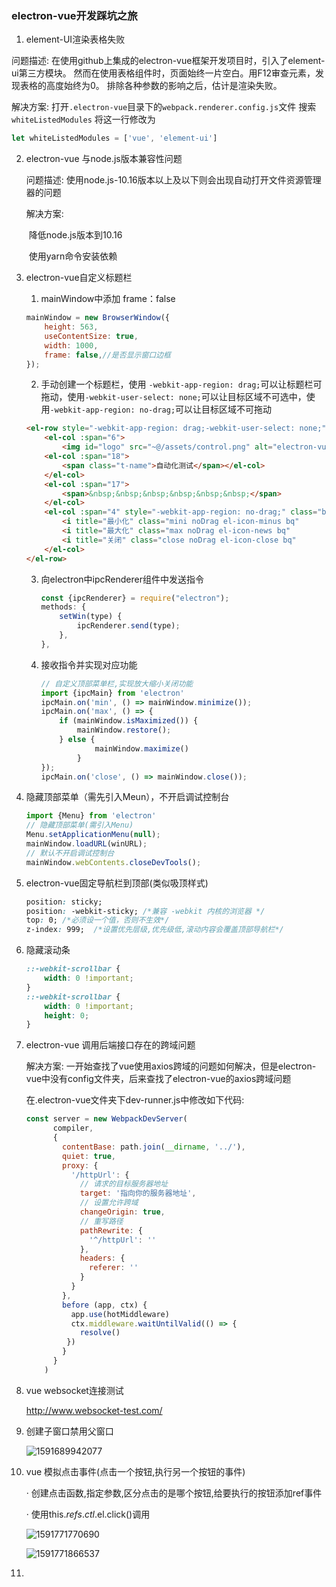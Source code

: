 ### electron-vue开发踩坑之旅

1.  element-UI渲染表格失败

问题描述: 在使用github上集成的electron-vue框架开发项目时，引入了element-ui第三方模块。
然而在使用表格组件时，页面始终一片空白。用F12审查元素，发现表格的高度始终为0。
排除各种参数的影响之后，估计是渲染失败。

解决方案: 
    打开`.electron-vue`目录下的`webpack.renderer.config.js`文件
    搜索`whiteListedModules`
    将这一行修改为   

```JavaScript
let whiteListedModules = ['vue', 'element-ui']
```

2. electron-vue 与node.js版本兼容性问题

   问题描述: 使用node.js-10.16版本以上及以下则会出现自动打开文件资源管理器的问题

   解决方案:

   ​	降低node.js版本到10.16

   ​	使用yarn命令安装依赖

3. electron-vue自定义标题栏

   1. mainWindow中添加 frame：false

   ```js
   mainWindow = new BrowserWindow({    
       height: 563,
       useContentSize: true,
       width: 1000,
       frame: false,//是否显示窗口边框
   });
   ```

   2. 手动创建一个标题栏，使用 `-webkit-app-region: drag;`可以让标题栏可拖动，使用`-webkit-user-select: none;`可以让目标区域不可选中，使用`-webkit-app-region: no-drag;`可以让目标区域不可拖动

   ```html
   <el-row style="-webkit-app-region: drag;-webkit-user-select: none;">    	<el-col :span="3" style="-webkit-app-region: no-drag;">        
       <el-col :span="6">
           <img id="logo" src="~@/assets/control.png" alt="electron-vue">		</el-col>        
       <el-col :span="18">
           <span class="t-name">自动化测试</span></el-col>
       </el-col>    
       <el-col :span="17">
           <span>&nbsp;&nbsp;&nbsp;&nbsp;&nbsp;&nbsp;</span>
       </el-col>
       <el-col :span="4" style="-webkit-app-region: no-drag;" class="btn-			option">
           <i title="最小化" class="mini noDrag el-icon-minus bq" 					@click="setWin('min')"></i>
           <i title="最大化" class="max noDrag el-icon-news bq" 						@click="setWin('max')"></i>
           <i title="关闭" class="close noDrag el-icon-close bq" 					@click="setWin('close')"></i>
       </el-col>
   </el-row>
   ```

   3. 向electron中ipcRenderer组件中发送指令

      ```javascript
      const {ipcRenderer} = require("electron");
      methods: {
          setWin(type) {
              ipcRenderer.send(type);
          },
      },
      ```

   4. 接收指令并实现对应功能

      ```js
      // 自定义顶部菜单栏,实现放大缩小关闭功能
      import {ipcMain} from 'electron'
      ipcMain.on('min', () => mainWindow.minimize());
      ipcMain.on('max', () => {    
          if (mainWindow.isMaximized()) {        
              mainWindow.restore();    
          } else {        
                  mainWindow.maximize()    
              }
      });
      ipcMain.on('close', () => mainWindow.close());
      ```

4. 隐藏顶部菜单（需先引入Meun），不开启调试控制台

   ```js
   import {Menu} from 'electron'
   // 隐藏顶部菜单(需引入Menu)
   Menu.setApplicationMenu(null);
   mainWindow.loadURL(winURL);
   // 默认不开启调试控制台
   mainWindow.webContents.closeDevTools();
   ```
   
5. electron-vue固定导航栏到顶部(类似吸顶样式)

   ```css
   position: sticky;
   position: -webkit-sticky; /*兼容 -webkit 内核的浏览器 */
   top: 0; /*必须设一个值，否则不生效*/
   z-index: 999;  /*设置优先层级,优先级低,滚动内容会覆盖顶部导航栏*/
   ```

6. 隐藏滚动条

   ```css
   ::-webkit-scrollbar {    
       width: 0 !important;
   }
   ::-webkit-scrollbar {    
       width: 0 !important;
       height: 0;
   }
   ```

7. electron-vue 调用后端接口存在的跨域问题

   解决方案: 一开始查找了vue使用axios跨域的问题如何解决，但是electron-vue中没有config文件夹，后来查找了electron-vue的axios跨域问题

   在.electron-vue文件夹下dev-runner.js中修改如下代码:

   ```javascript
   const server = new WebpackDevServer(
         compiler,
         {
           contentBase: path.join(__dirname, '../'),
           quiet: true,
           proxy: {
             '/httpUrl': {
               // 请求的目标服务器地址
               target: '指向你的服务器地址',
               // 设置允许跨域
               changeOrigin: true,
               // 重写路径
               pathRewrite: {
                 '^/httpUrl': ''
               },
               headers: {
                 referer: ''
               }
             }
           },
           before (app, ctx) {
             app.use(hotMiddleware)
             ctx.middleware.waitUntilValid(() => {
               resolve()
            })
           }
         }
       )
   ```
   
8. vue websocket连接测试

   http://www.websocket-test.com/

9. 创建子窗口禁用父窗口

   ![1591689942077](C:\Users\Whu\AppData\Roaming\Typora\typora-user-images\1591689942077.png)

10. vue 模拟点击事件(点击一个按钮,执行另一个按钮的事件)

    · 创建点击函数,指定参数,区分点击的是哪个按钮,给要执行的按钮添加ref事件

    · 使用this.$refs.ctl.$el.click()调用

    ![1591771770690](C:\Users\Whu\AppData\Roaming\Typora\typora-user-images\1591771770690.png)

    ![1591771866537](C:\Users\Whu\AppData\Roaming\Typora\typora-user-images\1591771866537.png)

11. 
